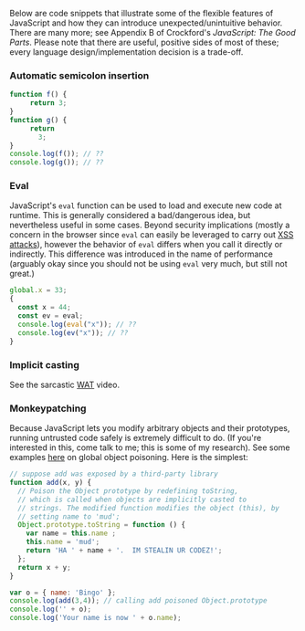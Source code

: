 Below are code snippets that illustrate some of the flexible features of
JavaScript and how they can introduce unexpected/unintuitive behavior. There
are many more; see Appendix B of Crockford's _JavaScript: The Good Parts_.
Please note that there are useful, positive sides of most of these; every
language design/implementation decision is a trade-off.

### Automatic semicolon insertion

```javascript
function f() {
     return 3;
}
function g() {
     return
       3;
}
console.log(f()); // ??
console.log(g()); // ??
```

### Eval

JavaScript's `eval` function can be used to load and execute new code at
runtime. This is generally considered a bad/dangerous idea, but nevertheless
useful in some cases. Beyond security implications (mostly a concern in the
browser since `eval` can easily be leveraged to carry out [XSS
attacks](https://en.wikipedia.org/wiki/Cross-site_scripting)), however the
behavior of `eval` differs when you call it directly or indirectly. This
difference was introduced in the name of performance (arguably okay since you
should not be using `eval` very much, but still not great.)

```javascript
global.x = 33;
{
  const x = 44;
  const ev = eval;
  console.log(eval("x")); // ??
  console.log(ev("x")); // ??
}
```


### Implicit casting

See the sarcastic [WAT](https://www.destroyallsoftware.com/talks/wat) video.

### Monkeypatching

Because JavaScript lets you modify arbitrary objects and their prototypes,
running untrusted code safely is extremely difficult to do. (If you're
interested in this, come talk to me; this is some of my research).
See some examples
[here](https://github.com/google/caja/wiki/GlobalObjectPoisoning) on global
object poisoning. Here is the simplest:

```javascript
// suppose add was exposed by a third-party library
function add(x, y) {
  // Poison the Object prototype by redefining toString,
  // which is called when objects are implicitly casted to
  // strings. The modified function modifies the object (this), by
  // setting name to 'mud';
  Object.prototype.toString = function () {
    var name = this.name ;
    this.name = 'mud';
    return 'HA ' + name + '.  IM STEALIN UR CODEZ!';
  };
  return x + y;
}

var o = { name: 'Bingo' };
console.log(add(3,4)); // calling add poisoned Object.prototype
console.log('' + o);
console.log('Your name is now ' + o.name);
```
